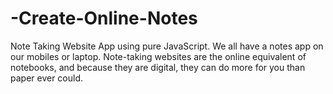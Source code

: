 # -Create-Online-Notes
Note Taking Website App using pure JavaScript. We all have a notes app on our mobiles  or laptop. Note-taking websites are the online equivalent of notebooks, and because they  are digital, they can do more for you than paper ever could.
